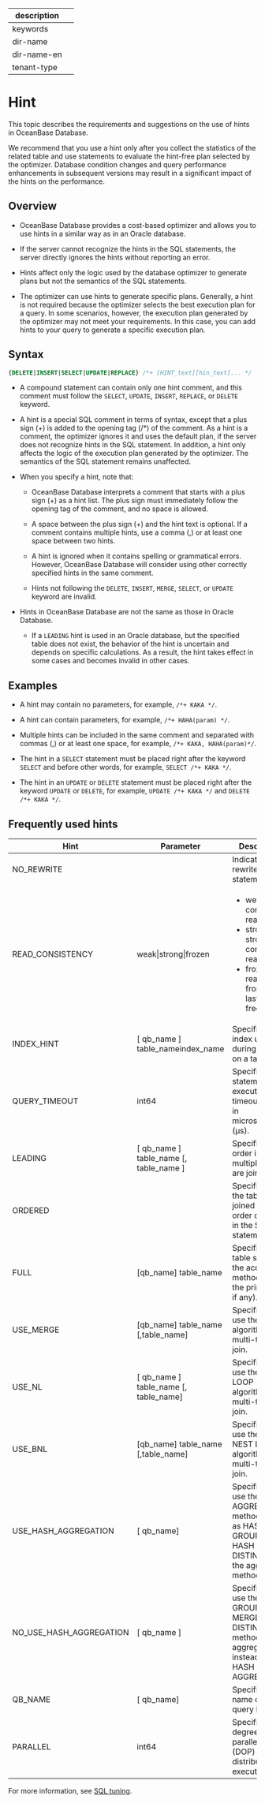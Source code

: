 |description||
|---|---|
|keywords||
|dir-name||
|dir-name-en||
|tenant-type||

# Hint

This topic describes the requirements and suggestions on the use of hints in OceanBase Database.

We recommend that you use a hint only after you collect the statistics of the related table and use statements to evaluate the hint-free plan selected by the optimizer. Database condition changes and query performance enhancements in subsequent versions may result in a significant impact of the hints on the performance.

## Overview

* OceanBase Database provides a cost-based optimizer and allows you to use hints in a similar way as in an Oracle database.

* If the server cannot recognize the hints in the SQL statements, the server directly ignores the hints without reporting an error.

* Hints affect only the logic used by the database optimizer to generate plans but not the semantics of the SQL statements.

* The optimizer can use hints to generate specific plans. Generally, a hint is not required because the optimizer selects the best execution plan for a query. In some scenarios, however, the execution plan generated by the optimizer may not meet your requirements. In this case, you can add hints to your query to generate a specific execution plan.

## Syntax

```sql
{DELETE|INSERT|SELECT|UPDATE|REPLACE} /*+ [HINT_text][hin_text]... */
```

* A compound statement can contain only one hint comment, and this comment must follow the `SELECT`, `UPDATE`, `INSERT`, `REPLACE`, or `DELETE` keyword.

* A hint is a special SQL comment in terms of syntax, except that a plus sign (+) is added to the opening tag (/*) of the comment. As a hint is a comment, the optimizer ignores it and uses the default plan, if the server does not recognize hints in the SQL statement. In addition, a hint only affects the logic of the execution plan generated by the optimizer. The semantics of the SQL statement remains unaffected.

* When you specify a hint, note that:

   * OceanBase Database interprets a comment that starts with a plus sign (+) as a hint list. The plus sign must immediately follow the opening tag of the comment, and no space is allowed.

   * A space between the plus sign (+) and the hint text is optional. If a comment contains multiple hints, use a comma (,) or at least one space between two hints.

   * A hint is ignored when it contains spelling or grammatical errors. However, OceanBase Database will consider using other correctly specified hints in the same comment.

   * Hints not following the `DELETE`, `INSERT`, `MERGE`, `SELECT`, or `UPDATE` keyword are invalid.

* Hints in OceanBase Database are not the same as those in Oracle Database.

   * If a `LEADING` hint is used in an Oracle database, but the specified table does not exist, the behavior of the hint is uncertain and depends on specific calculations. As a result, the hint takes effect in some cases and becomes invalid in other cases.

## Examples

* A hint may contain no parameters, for example, `/*+ KAKA */`.

* A hint can contain parameters, for example, `/*+ HAHA(param) */`.

* Multiple hints can be included in the same comment and separated with commas (,) or at least one space, for example, `/*+ KAKA, HAHA(param)*/`.

* The hint in a `SELECT` statement must be placed right after the keyword `SELECT` and before other words, for example, `SELECT /*+ KAKA */`.

* The hint in an `UPDATE` or `DELETE` statement must be placed right after the keyword `UPDATE` or `DELETE`, for example, `UPDATE /*+ KAKA */` and `DELETE /*+ KAKA */`.

## Frequently used hints

| **Hint** | **Parameter** | **Description** |
|-------------------------|-------------------------------------------------------|----------------------------------------------------------------------------|
| NO_REWRITE |                                                       | Indicates not to rewrite the SQL statement.  |
| READ_CONSISTENCY | weak\|strong\|frozen | <ul><li>weak: weak consistency read. </li><li>strong: strong consistency read. </li><li>frozen: reads data from the last major freeze. </li></ul>|
| INDEX_HINT | \[ qb_name \] table_nameindex_name | Specifies the index used during a query on a table.  |
| QUERY_TIMEOUT | int64 | Specifies the statement execution timeout value, in microseconds (μs).  |
| LEADING | \[ qb_name \] table_name \[, table_name \] | Specifies the order in which multiple tables are joined.  |
| ORDERED |                                                       | Specifies that the tables are joined in the order displayed in the SQL statement.  |
| FULL | \[qb_name\] table_name | Specifies a full table scan as the access method (reads the primary key if any).  |
| USE_MERGE | \[qb_name\] table_name \[,table_name\] | Specifies to use the MERGE algorithm for a multi-table join.  |
| USE_NL | \[ qb_name \] table_name \[, table_name\] | Specifies to use the NEST LOOP algorithm for a multi-table join.  |
| USE_BNL | \[qb_name\] table_name \[,table_name\] | Specifies to use the BLOCK NEST LOOP algorithm for a multi-table join.  |
| USE_HASH_AGGREGATION | \[ qb_name\] | Specifies to use the HASH AGGREGATE method, such as HASH GROUP BY and HASH DISTINCT, as the aggregate method.  |
| NO_USE_HASH_AGGREGATION | \[ qb_name \] | Specifies to use the MERGE GROUP BY and MERGE DISTINCT methods for aggregate, instead of HASH AGGREGATE.  |
| QB_NAME | \[ qb_name\] | Specifies the name of the query block.  |
| PARALLEL | int64 | Specifies the degree of parallelism (DOP) of distributed execution.  |

For more information, see [SQL tuning](../../../1000.performance-tuning-guide/500.sql-optimization/400.sql-optimization/100.overview-of-sql-optimization.md).
